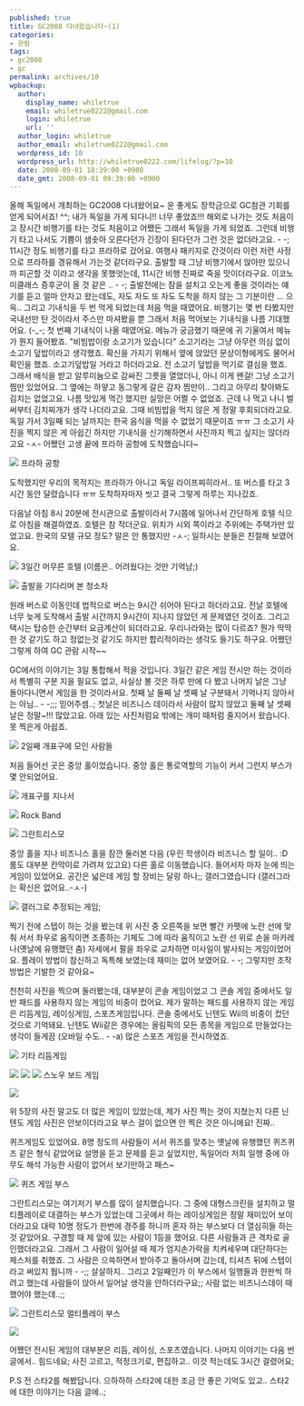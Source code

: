 ```yaml
---
published: true
title: GC2008 다녀왔습니다~(1)
categories:
- 관람
tags:
- gc2008
- gc
permalink: archives/10
wpbackup:
  author:
    display_name: whiletrue
    email: whiletrue0222@gmail.com
    login: whiletrue
    url: ''
  author_login: whiletrue
  author_email: whiletrue0222@gmail.com
  wordpress_id: 10
  wordpress_url: http://whiletrue0222.com/lifelog/?p=10
  date: 2008-09-01 18:39:00 +0900
  date_gmt: 2008-09-01 09:39:00 +0900
---
```


올해 독일에서 개최하는 GC2008 다녀왔어요~
운 좋게도 장학금으로 GC참관 기회를 얻게 되어서죠! ^^;
내가 독일을 가게 되다니!! 너무 좋았죠!!!
해외로 나가는 것도 처음이고 장시간 비행기를 타는 것도 처음이고 어쨌든 그래서 독일을 가게 되었죠.
그런데 비행기 타고 나서도 기쁨이 샘솟아 오른다던가 긴장이 된다던가 그런 것은 없더라고요. - -;
11시간 정도 비행기를 타고 프라하로 갔어요. 여행사 패키지로 간것이라 이런 저런 사정으로 프라하를 경유해서 가는것 같더라구요.
출발할 때 그냥 비행기에서 앉아만 있으니까 피곤할 것 이라고 생각을 못했엇는데, 11시간 비행 진짜로 죽을 맛이더라구요.
이코노미클래스 증후군이 올 것 같은 .. - -;
출발전에는 잠을 설치고 오는게 좋을 것이라는 얘기를 듣고 얼마 안자고 왔는데도, 자도 자도 또 자도 도착을 하지 않는 그 기분이란 ...
으윽..
그리고 기내식을 두 번 먹게 되었는데 처음 먹을 때였어요.
비행기는 몇 번 타봤지만 국내선만 탄 것이라서 주스만 마셔봤을 뿐 그래서 처음 먹어보는 기내식을 나름 기대했어요. (-_-;
첫 번째 기내식이 나올 때였어요.
메뉴가 궁금했기 때문에 귀 기울여서 메뉴가 뭔지 들어봤죠.
"비빔밥이랑 소고기가 있습니다"
소고기라는 그냥 아무런 의심 없이 소고기 덮밥이라고 생각했죠.
확신을 가지기 위해서 옆에 앉았던 문상이형에게도 물어서 확인을 했죠. 소고기덮밥일 거라고 하더라고요.
전 소고기 덮밥을 먹기로 결심을 했죠. 그래서 배식을 받고 알루미늄으로 감싸진 그릇을 열었더니, 아니 이게 왠걸! 그냥 소고기 찜만
있었어요.
그 옆에는 하얗고 동그랗게 갈은 감자 찜만이.. 그리고 아무리 찾아봐도 김치는 없었고요.
나름 맛있게 먹긴 했지만 실망은 어쩔 수 없었죠. 근데 나 먹고 나니 벌써부터 김치찌개가 생각 나더라고요.
그때 비빔밥을 먹지 않은 게 정말 후회되더라고요. 독일 가서 3일째 되는 날까지는 한국 음식을 먹을 수 없었기 때문이죠 ㅠㅠ
그 소고기 사진을 찍지 않은 게 아쉽긴 하지만 기내식을 신기해하면서 사진까지 찍고 싶지는 않더라고요 -ㅅ-
어쨌던 고생 끝에 프라하 공항에 도착했습니다~

![](http://lh6.ggpht.com/-nIHHSnTrZ9M/Tv_9XGJGF9I/AAAAAAAACHI/8hJV9w1CuYE/s800/praha%252520airport.jpg)
프라하 공항

도착했지만 우리의 목적지는 프라하가 아니고 독일 라이프찌히라서.. 또 버스를 타고 3시간 동안 달렸습니다 ㅠㅠ
도착하자마자 씻고 결국 그렇게 하루는 지나갔죠.

다음날 아침 8시 20분에 전시관으로 출발이라서 7시쯤에 일어나서 간단하게 호텔 식으로 아침을 해결하였죠.
호텔은 참 작더군요. 위치가 시외 쪽이라고 주위에는 주택가만 있었고요. 한국의 모텔 규모 정도? 말은 안 통했지만 -ㅅ-; 일하시는 분들은
친절해 보였어요.

![](http://lh6.ggpht.com/-yKhiDlKHAJ4/Tv_9WaJFiBI/AAAAAAAACG0/vqAs30l0HzE/s800/hotel.jpg)
3일간 머무른 호텔 (이름은.. 어려웠다는 것만 기억남;)

![](http://lh3.ggpht.com/-5ioiDdFKnFY/Tv_9WinVBEI/AAAAAAAACGw/HWlstH449I0/s800/hotel2.jpg)
출발을 기다리며 본 청소차

원래 버스로 이동인데 법적으로 버스는 9시간 쉬어야 된다고 하더라고요. 전날 호텔에 너무 늦게 도착해서 출발 시간까지 9시간이 지나지 않았던
게 문제였던 것이죠. 그리고 택시는 탑승한 순간부터 요금계산이 되더라고요. 우리나라와는 많이 다르죠? 뭔가 딱딱한 것 같기도 하고 정없는것
같기도 하지만 합리적이라는 생각도 들기도 하구요.
어쨌던 그렇게 하여 GC 관람 시작~~

GC에서의 이야기는 3일 통합해서 적을 것입니다.
3일간 같은 게임 전시만 하는 것이라서 특별히 구분 지을 필요도 없고,
사실상 볼 것은 하루 만에 다 봤고 나머지 날은 그냥 돌아다니면서 게임을 한 것이라서요.
첫째 날 둘째 날 셋째 날 구분돼서 기억나지 않아서는 아님.. - -;;; 믿어주셈..;
첫날은 비즈니스 데이라서 사람이 많지 않았고 둘째 날 셋째 날은 정말~!!! 많았고요. 아래 있는 사진처럼요
밖에는 개미 때처럼 줄지어서 왔습니다. 못 찍은게 아쉽죠.

![](http://lh3.ggpht.com/-5OhVLqy_qKQ/Tv_9SO4nOJI/AAAAAAAACGE/Rf6x4qKJbOs/s800/gdc1.jpg)
2일째 개표구에 모인 사람들

처음 들어선 곳은 중앙 홀이었습니다. 중앙 홀은 통로역할의 기능이 커서 그런지 부스가 몇 안되었어요.

![](http://lh5.ggpht.com/-gBSImxemY2A/Tv_9SMIpFdI/AAAAAAAACF8/vn1mAIIi0GI/s800/gdc2.jpg)
개표구를 지나서

![](http://lh4.ggpht.com/-dZVz-tZoa74/Tv_9XbIXRBI/AAAAAAAACHM/qaa3vGchw4U/s800/rockband.jpg)
Rock Band

![](http://lh3.ggpht.com/-JWFT4JkzcjQ/Tv_9UQdKnJI/AAAAAAAACGk/zXK7qkGWurA/s800/gran.jpg)
그란트리스모

중앙 홀을 지나 비즈니스 홀을 잠깐 둘러본 다음 (우린 학생이라 비즈니스 할 일이.. :D 룸도 대부분 칸막이로 가려져 있고요)
다른 홀로 이동했습니다.
들어서자 마자 눈에 띄는 게임이 있었어요.
공간은 넓은데 게임 할 장비는 달랑 하나;; 갤러그였습니다 (갤러그라는 확신은 없어요..-ㅅ-)

![](http://lh3.ggpht.com/-b_BXQv_tXNA/Tv_9SANDlzI/AAAAAAAACGA/X_HPw51No6Q/s800/gdc3.jpg)
갤러그로 추정되는 게임;

찍기 전에 스텝이 하는 것을 봤는데 위 사진 중 오른쪽을 보면 빨간 카펫에 노란 선에 맞춰 서서 좌우로 움직이면 조종하는 기체도 그에 따라
움직이고 노란 선 위로 손을 마카레나(옛날에 유행했던 춤) 자세에서 팔을 좌우로 교차하면 미사일이 발사되는 게임이었어요. 플레이 방법이
참신하고 독특해 보였는데 재미는 없어 보였어요. - -;
그렇지만 조작방법은 기발한 것 같아요~

천천히 사진을 찍으며 둘러봤는데, 대부분이 콘솔 게임이었고 그 콘솔 게임 중에서도 일반 패드를 사용하지 않는 게임의 비중이 컸어요.
제가 말하는 패드를 사용하지 않는 게임은 리듬게임, 레이싱게임, 스포츠게임입니다.
콘솔 중에서도 닌텐도 Wii의 비중이 컸던 것으로 기억돼요.
닌텐도 Wii같은 경우에는 올림픽의 모든 종목을 게임으로 만들었다는 생각이 들게끔 (오바일 수도.. - -a)
많은 스포츠 게임을 전시하였죠.

![](http://lh3.ggpht.com/-U-PdJKblpz0/Tv_9S0aQDJI/AAAAAAAACGI/VOP_Mk6YhSw/s800/gdc4.jpg)
기타 리듬게임

![](http://lh4.ggpht.com/-FF5E_PsnBOY/Tv_9Y9-ZIiI/AAAAAAAACHQ/Cj83Mrg9Ljc/s800/wii1.jpg)
![](http://lh4.ggpht.com/-rRhq_iaUz9U/Tv_9ZMSwUeI/AAAAAAAACHU/i36FYOuFcSA/s800/wii2.jpg)
![](http://lh4.ggpht.com/-_DcKazBJOlg/Tv_9ZCzQh7I/AAAAAAAACHk/TgELLSE0VYs/s800/wii3.jpg)
스노우 보드 게임

![](http://lh3.ggpht.com/--SQtL6AyP0g/Tv_9ZcbWWaI/AAAAAAAACHc/vjZPcip8YFg/s800/wii4.jpg)

위 5장의 사진 말고도 더 많은 게임이 있었는데, 제가 사진 찍는 것이 지쳤는지 다른 닌텐도 게임 사진은 안보이더라고요
부스 걸이 없으면 안 찍은 것은 아니에요! 진짜..

퀴즈게임도 있었어요. 8명 정도의 사람들이 서서 퀴즈를 맞추는 옛날에 유행했던 퀴즈퀴즈 같은 형식 같았어요
설명을 듣고 문제를 듣고 싶었지만, 독일어라 저희 일행 중에 아무도 해석 가능한 사람이 없어서 보기만하고 패스~

![](http://lh5.ggpht.com/-Nmga6Oc6_d4/Tv_9YEUp7yI/AAAAAAAACHE/ybdO6wPFSAo/s800/gdc5.jpg)
퀴즈 게임 부스

그란트리스모는 여기저기 부스를 많이 설치했습니다.
그 중에 대형스크린을 설치하고 멀티플레이로 대결하는 부스가 있었는데 그곳에서 하는 레이싱게임은 정말 재미있어 보이더라고요
대략 10명 정도가 한번에 경주를 하니까 혼자 하는 부스보다 더 열심히들 하는 것 같았어요.
구경할 때 제 앞에 있는 사람이 1등을 했어요. 다른 사람들과 큰 격차로 골인했더라고요.
그래서 그 사람이 일어설 때 제가 엄지손가락을 치켜세우며 대단하다는 제스처를 취했죠.
그 사람은 으쓱하면서 받아주고 돌아서며 갔는데, 티셔츠 뒤에 스텝이라고 써있지 뭡니까 - -;;
살살하지.. 그리고 2일째인가 이 부스에서 일행들과 한판씩 하려고 했는데 사람들이 앉아서 일어날 생각을 안하더라구요;;
사람 없는 비즈니스데이 때 했어야 했는데..;;

![](http://lh4.ggpht.com/-v6jz56oNNls/Tv_9VfsbrXI/AAAAAAAACGo/EBmXUO9nGGs/s800/gra.jpg)
그란트리스모 멀티플레이 부스

![](http://lh4.ggpht.com/-TXE3zHUoLcw/Tv_9TaTTU-I/AAAAAAAACGU/d1dOec8IfFI/s800/gdc6.jpg)

어쨌던 전시된 게임의 대부분은 리듬, 레이싱, 스포츠였습니다.
나머지 이야기는 다음 번 글에서.. 힘드네요; 사진 고르고, 적정크기로, 편집하고..
이것 적는데도 3시간 걸렸어요;

P.S
전 스타2를 해봤답니다. 으하하하
스타2에 대한 조금 안 좋은 기억도 있고.. 스타2에 대한 이야기는 다음 글에..;
